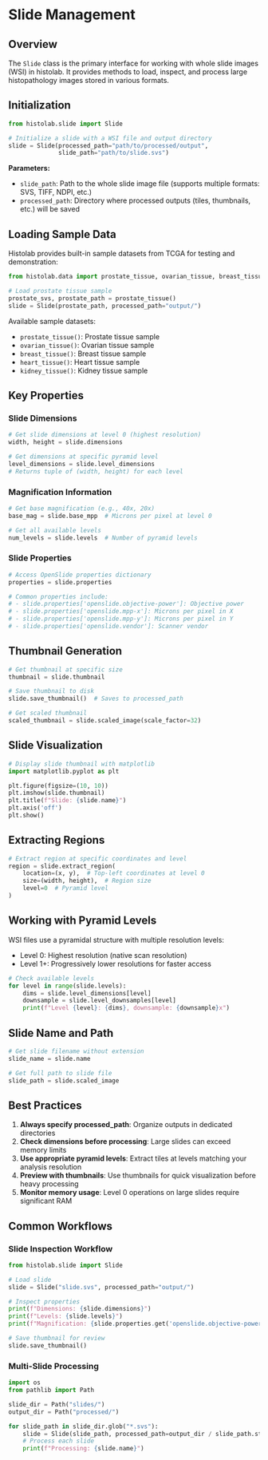 # Slide Management

## Overview

The `Slide` class is the primary interface for working with whole slide images (WSI) in histolab. It provides methods to load, inspect, and process large histopathology images stored in various formats.

## Initialization

```python
from histolab.slide import Slide

# Initialize a slide with a WSI file and output directory
slide = Slide(processed_path="path/to/processed/output",
              slide_path="path/to/slide.svs")
```

**Parameters:**
- `slide_path`: Path to the whole slide image file (supports multiple formats: SVS, TIFF, NDPI, etc.)
- `processed_path`: Directory where processed outputs (tiles, thumbnails, etc.) will be saved

## Loading Sample Data

Histolab provides built-in sample datasets from TCGA for testing and demonstration:

```python
from histolab.data import prostate_tissue, ovarian_tissue, breast_tissue, heart_tissue, kidney_tissue

# Load prostate tissue sample
prostate_svs, prostate_path = prostate_tissue()
slide = Slide(prostate_path, processed_path="output/")
```

Available sample datasets:
- `prostate_tissue()`: Prostate tissue sample
- `ovarian_tissue()`: Ovarian tissue sample
- `breast_tissue()`: Breast tissue sample
- `heart_tissue()`: Heart tissue sample
- `kidney_tissue()`: Kidney tissue sample

## Key Properties

### Slide Dimensions
```python
# Get slide dimensions at level 0 (highest resolution)
width, height = slide.dimensions

# Get dimensions at specific pyramid level
level_dimensions = slide.level_dimensions
# Returns tuple of (width, height) for each level
```

### Magnification Information
```python
# Get base magnification (e.g., 40x, 20x)
base_mag = slide.base_mpp  # Microns per pixel at level 0

# Get all available levels
num_levels = slide.levels  # Number of pyramid levels
```

### Slide Properties
```python
# Access OpenSlide properties dictionary
properties = slide.properties

# Common properties include:
# - slide.properties['openslide.objective-power']: Objective power
# - slide.properties['openslide.mpp-x']: Microns per pixel in X
# - slide.properties['openslide.mpp-y']: Microns per pixel in Y
# - slide.properties['openslide.vendor']: Scanner vendor
```

## Thumbnail Generation

```python
# Get thumbnail at specific size
thumbnail = slide.thumbnail

# Save thumbnail to disk
slide.save_thumbnail()  # Saves to processed_path

# Get scaled thumbnail
scaled_thumbnail = slide.scaled_image(scale_factor=32)
```

## Slide Visualization

```python
# Display slide thumbnail with matplotlib
import matplotlib.pyplot as plt

plt.figure(figsize=(10, 10))
plt.imshow(slide.thumbnail)
plt.title(f"Slide: {slide.name}")
plt.axis('off')
plt.show()
```

## Extracting Regions

```python
# Extract region at specific coordinates and level
region = slide.extract_region(
    location=(x, y),  # Top-left coordinates at level 0
    size=(width, height),  # Region size
    level=0  # Pyramid level
)
```

## Working with Pyramid Levels

WSI files use a pyramidal structure with multiple resolution levels:
- Level 0: Highest resolution (native scan resolution)
- Level 1+: Progressively lower resolutions for faster access

```python
# Check available levels
for level in range(slide.levels):
    dims = slide.level_dimensions[level]
    downsample = slide.level_downsamples[level]
    print(f"Level {level}: {dims}, downsample: {downsample}x")
```

## Slide Name and Path

```python
# Get slide filename without extension
slide_name = slide.name

# Get full path to slide file
slide_path = slide.scaled_image
```

## Best Practices

1. **Always specify processed_path**: Organize outputs in dedicated directories
2. **Check dimensions before processing**: Large slides can exceed memory limits
3. **Use appropriate pyramid levels**: Extract tiles at levels matching your analysis resolution
4. **Preview with thumbnails**: Use thumbnails for quick visualization before heavy processing
5. **Monitor memory usage**: Level 0 operations on large slides require significant RAM

## Common Workflows

### Slide Inspection Workflow
```python
from histolab.slide import Slide

# Load slide
slide = Slide("slide.svs", processed_path="output/")

# Inspect properties
print(f"Dimensions: {slide.dimensions}")
print(f"Levels: {slide.levels}")
print(f"Magnification: {slide.properties.get('openslide.objective-power', 'N/A')}")

# Save thumbnail for review
slide.save_thumbnail()
```

### Multi-Slide Processing
```python
import os
from pathlib import Path

slide_dir = Path("slides/")
output_dir = Path("processed/")

for slide_path in slide_dir.glob("*.svs"):
    slide = Slide(slide_path, processed_path=output_dir / slide_path.stem)
    # Process each slide
    print(f"Processing: {slide.name}")
```
